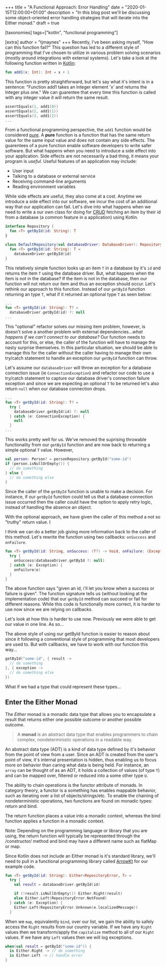 +++
title = "A Functional Approach: Error Handling"
date = "2020-01-15T12:00:00+01:00"
description = "In this blog post we'll be discussing some object-oriented error handling strategies that will iterate into the Either monad."
draft = true

[taxonomies]
tags=["kotlin", "functional programming"]

[extra]
author = "tjmaynes"
+++
Recently, I've been asking myself, "How can this function fail?" This question has led to a different style of programming that I've chosen to utilize in various problem solving scenarios (mostly around integrations with external systems). Let's take a look at the following function written in [Kotlin](https://kotlinlang.org/docs/reference):

```kotlin
fun add1(x: Int): Int = x + 1
```

This function is pretty straightforward, but let's say what it's intent is in a sentence: "Function add1 takes an Integer element 'x' and returns the Integer plus one." We can guarentee that every time this function is called with any integer value it will return the same result.

```kotlin
assertEquals(1, add1(0))
assertEquals(2, add1(1))
assertEquals(3, add1(2))
...
```

From a functional programming perspective, the `add1` function would be considered [pure](https://en.wikipedia.org/wiki/Pure_function). A **pure** function is a function that has the same return value for the same input value and does not contain any side effects. The guarentees of a pure function enable software developers to write safer software. But what happens when you need to introduce a side effect into your application. Side effects are not necessarily a bad thing, it means your program is *useful*. Useful features of an application may include:
- User input
- Talking to a database or external service
- Receiving command-line arguments
- Reading environment variables

While side effects are useful, they also come at a cost. Anytime we introduce a side effect into our software, we incur the cost of an additional way that our application can fail. Let's dive into what happens when we need to write a our own class for doing for [CRUD](https://en.wikipedia.org/wiki/Create,_read,_update_and_delete) fetching an item by their id from a database (a common feature in a  application) using Kotlin.

```kotlin
interface Repository {
  fun <T> getById(id: String): T 
}

class DefaultRepository(val databaseDriver: DatabaseDriver): Repository {
  fun <T> getById(id: String): T =
    databaseDriver.getById(id)
}
```

This relatively simple function looks up an item `T` in a database by it's `id` and returns the item `T` using the database driver. But, what happens when the item is not in the database? If the item is not in the database, then our function will not return our item and thus an exception should occur. Let's rethink our approach to this function. Instead of our `getById` function returning an type `T`, what if it returned an optional type `T` as seen below:

```kotlin
...
fun <T> getById(id: String): T? =
  databaseDriver.getById(id) ?: null
...
```

This "optional" refactor solves our missing item problem, however, is doesn't solve a another problem with external dependencies...*what happens if we can't connect to our database?* Our function needs to account for this, or else, the caller of the function will have to manage the nasty surprise themselves. In this particular situation, we should be able to manage this for the caller without the caller having to manage their own try/catch statement to handle an exception our `getById` function can throw.

Let's assume our `databaseDriver` will throw an exception for a database connection issue (ie `ConnectionException`) and refactor our code to use a try/catch statement to capture our database driver's connection failure exception and since we are expecting an optional `T` to be returned let's also return `null` when our database connection drops.

```kotlin
...
fun <T> getById(id: String): T? =
  try {
    databaseDriver.getById(id) ?: null
  } catch (e: ConnectionException) {
    null
  }
...
```
This works pretty well for us. We've removed the suprising throwable functionality from our `getById` function and are now back to returning a simple optional `T` value. However, 

```kotlin
val person: Person? = personRepository.getById("some-id")
if (person.isNullOrEmpty()) {
  // do something
} else {
  // do something else
}
```

Since the caller of the `getById` function is unable to make a decision. For instance, if our `getById` function could tell us that a database connection issue occurred then the caller could have the option to apply retry logic, instead of handling the absence an object.

With the optional approach, we have given the caller of this method a not so "truthy" return value. I

I think we can do a better job giving more information back to the caller of this method. Let's rewrite the function using two callbacks: `onSuccess` and `onFailure`.

```kotlin
fun <T> getById(id: String, onSuccess: (T?) -> Void, onFailure: (Exception) -> Void) {
  try {
    onSuccess(databaseDriver.getById ?: null)
  } catch (e: Exception) {
    onFailure(e)
  }
}
```

The above function says "given an id, i'll let you know when a success or failure is given". The function signature tells us (without looking at the implementation code) that our `getById` method can succeed or fail for different reasons. While this code is functionally more correct, it is harder to use now since we are relying on callbacks.

Let's look at how this is harder to use now. Previously we were able to get our value in one line. As so...

The above style of using our getById function is easier to reason about since it following a conventional style of programming that most developers are used to. But with callbacks, we have to work with our function this way...

```kotlin
getById("some-id", { result ->
  // do something
}, { exception ->
  // do something else
})
```

What if we had a type that could represent these types...

## Enter the Either Monad
The *Either* monad is a monadic data type that allows you to encapsulate a result that returns either one possible outcome or another possible outcome.

> A **monad** is an abstract data type that enables programmers to chain complex, nondeterministic operations in a readable way.

An abstract data type (ADT) is a kind of data type defined by it's behavior from the point of view from a user. Since an ADT is created from the user's point of view, it's internal presentation is hidden, thus enabling us to focus more on behavior than caring what data is being held. For instance, an `array` can be thought of as an ADT, it holds a collection of values (of type `T`) and can be mapped over, filtered or reduced into a some other type `U`.

The ability to chain operations is the functor attribute of monads. In category theory, a functor is a something has enables mappable behavior, such as iterating over a list of objects/strings/etc. To enable the chaining of nondeterministic operations, two functions are found on monadic types: return and bind.

The return function places a value into a monadic context, whereas the bind function applies a function in a monadic context.

Note: Depending on the programming language or library that you are using, the return function will typically be represented through the /constructor/ method and bind may have a different name such as flatMap or map.

Since Kotlin does not include an Either monad is it's standard library, we'll need to pull in a functional programming library called [ArrowKt](https://arrow-kt.io/docs/core/) for our example code.

```kotlin
fun <T> getById(id: String): Either<RepositoryError, T> =
  try {
    val result = databaseDriver.getById(id)

    if (!result.isNullOrEmpty()) Either.Right(result)
    else Either.Left(RepositoryError.NotFound)
  } catch (e: Exception) {
    Either.Left(RepositoryError.Unknown(e.localizedMessage))
  }
```

When we `map`, equivalently `bind`, over our list, we gain the ability to safely access the `Right` results from our country variable. If we have any `Right` values then we transform/apply the `capitalize` method to all of our `Right` values. If we have any `Left` values then we will log exceptions.

```kotlin
when(val result = getById("some-id")) {
  is Either.Right -> // do something
  is Either.Left -> // handle error
}
```
